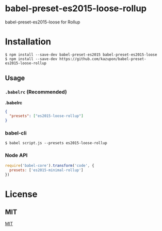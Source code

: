 # babel-preset-es2015-loose-rollup

babel-preset-es2015-loose for Rollup


# Installation

    $ npm install --save-dev babel-preset-es2015 babel-preset-es2015-loose
    $ npm install --save-dev https://github.com/kazupon/babel-preset-es2015-loose-rollup


## Usage

### `.babelrc` (Recommended)

**.babelrc**

```json
{
  "presets": ["es2015-loose-rollup"]
}
```

### babel-cli

    $ babel script.js --presets es2015-loose-rollup

### Node API

```javascript
require('babel-core').transform('code', {
  presets: ['es2015-minimal-rollup']
})
```


# License

## MIT

[MIT](http://opensource.org/licenses/MIT)
